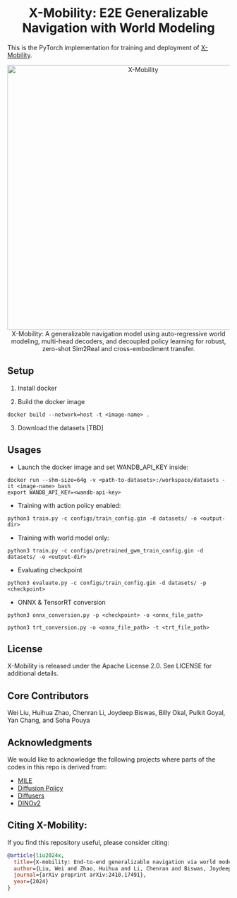 <h1 align="center">X-Mobility: E2E Generalizable Navigation with World Modeling</h1>
</p>

This is the PyTorch implementation for training and deployment of <a href="https://arxiv.org/abs/2410.17491">X-Mobility</a>.

<p align="center">
    <img src="images/x_mobility.png" alt="X-Mobility" width="600" >
    <br/> X-Mobility: A generalizable navigation model using auto-regressive world modeling, multi-head decoders, and decoupled policy learning for robust, zero-shot Sim2Real and cross-embodiment transfer.
</p>



## Setup
1. Install docker

2. Build the docker image
```
docker build --network=host -t <image-name> .
```

3. Download the datasets
[TBD]

## Usages
- Launch the docker image and set WANDB_API_KEY inside:
```
docker run --shm-size=64g -v <path-to-datasets>:/workspace/datasets -it <image-name> bash
export WANDB_API_KEY=<wandb-api-key>
```

- Training with action policy enabled:
```
python3 train.py -c configs/train_config.gin -d datasets/ -o <output-dir>
```

- Training with world model only:
```
python3 train.py -c configs/pretrained_gwm_train_config.gin -d datasets/ -o <output-dir>
```

- Evaluating checkpoint
```
python3 evaluate.py -c configs/train_config.gin -d datasets/ -p <checkpoint>
```

- ONNX & TensorRT conversion
```
python3 onnx_conversion.py -p <checkpoint> -o <onnx_file_path>

python3 trt_conversion.py -o <onnx_file_path> -t <trt_file_path>
```

## License
X-Mobility is released under the Apache License 2.0. See LICENSE for additional details.

## Core Contributors
Wei Liu, Huihua Zhao, Chenran Li, Joydeep Biswas, Billy Okal, Pulkit Goyal, Yan Chang, and Soha Pouya


## Acknowledgments
We would like to acknowledge the following projects where parts of the codes in this repo is derived from:
- [MILE](https://github.com/wayveai/mile)
- [Diffusion Policy](https://github.com/real-stanford/diffusion_policy)
- [Diffusers](https://github.com/huggingface/diffusers)
- [DINOv2](https://github.com/facebookresearch/dinov2)

## Citing X-Mobility:

If you find this repository useful, please consider citing:
```bibtex
@article{liu2024x,
  title={X-mobility: End-to-end generalizable navigation via world modeling},
  author={Liu, Wei and Zhao, Huihua and Li, Chenran and Biswas, Joydeep and Okal, Billy and Goyal, Pulkit and Chang, Yan and Pouya, Soha},
  journal={arXiv preprint arXiv:2410.17491},
  year={2024}
}
```
